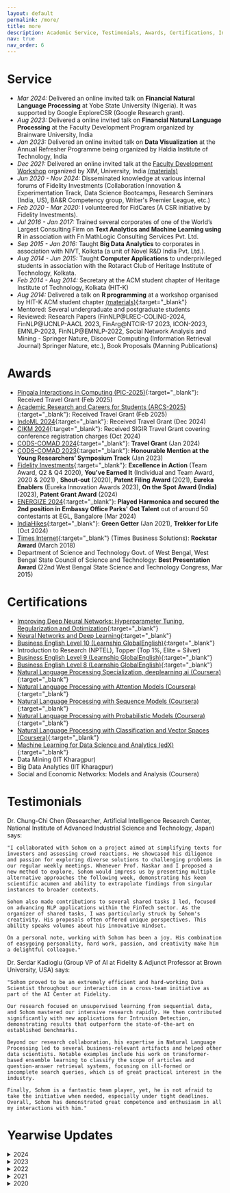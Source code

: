 ```yaml
---
layout: default
permalink: /more/
title: more
description: Academic Service, Testimonials, Awards, Certifications, Invited Talks on NLP / GenAI / ML / Data Science
nav: true
nav_order: 6
---
```


# Service
  * *Mar 2024:* Delivered an online invited talk on **Financial Natural Language Processing** at Yobe State University (Nigeria). It was supported by Google ExploreCSR (Google Research grant).
  * *Aug 2023:* Delivered a online invited talk on **Financial Natural Language Processing** at the Faculty Development Program organized by Brainware University, India
  * *Jan 2023:* Delivered an online invited talk on **Data Visualization** at the Annual Refresher Programme being organized by Haldia Institute of Technology, India 
  * *Dec 2021:* Delivered an online invited talk at the <a href="https://scse.xim.edu.in/programs/faculty-development-program-on-application-of-data-science-and-analytics/" target="_blank">Faculty Development Workshop</a> organized by XIM, University, India <a href="https://github.com/sohomghosh/Data_Visualization_FDP" target="_blank">(materials)</a>
  * *Jun 2020 - Nov 2024:* Disseminated knowledge at various internal forums of Fidelity Investments (Collaboration Innovation & Experimentation Track, Data Science Bootcamps, Research Seminars (India, US), BA&R Competency group, Writer's Premier League, etc.)
  * *Feb 2020 - Mar 2020:* I volunteered for FidCares (A CSR initiative by Fidelity Investments).
  * *Jul 2016 - Jan 2017:* Trained several corporates of one of the World’s Largest Consulting Firm on **Text Analytics and Machine Learning using R** in association with Fn MathLogic Consulting Services Pvt. Ltd.
  * *Sep 2015 - Jan 2016:* Taught **Big Data Analytics** to corporates in association with NIVT, Kolkata (a unit of Novel R&D India Pvt. Ltd.). 
  * *Aug 2014 - Jun 2015:* Taught **Computer Applications** to underprivileged students in association with the Rotaract Club of Heritage Institute of Technology, Kolkata.
  * *Feb 2014 - Aug 2014:* Secretary at the ACM student chapter of Heritage Institute of Technology, Kolkata (HIT-K)
  *  *Aug 2014:* Delivered a talk on **R programming** at a workshop organised by HIT-K ACM student chapter [(materials)](https://www.slideshare.net/sohomg/r-programming-basic-advanced){:target="_blank"}
  * Mentored: Several undergraduate and postgraduate students
  * Reviewed: Research Papers (FinNLP@LREC-COLING-2024, FinNLP@IJCNLP-AACL 2023, FinArg@NTCIR-17 2023, ICON-2023, EMNLP-2023, FinNLP@EMNLP-2022, Social Network Analysis and Mining - Springer Nature, Discover Computing (Information Retrieval Journal) Springer Nature, etc.), Book Proposals (Manning Publications)

# Awards
* [Pingala Interactions in Computing (PIC-2025)](https://event.india.acm.org/pic/){:target="_blank"}: Received Travel Grant (Feb 2025)
* [Academic Research and Careers for Students (ARCS-2025)](https://event.india.acm.org/arcs/home/){:target="_blank"}: Received Travel Grant (Feb 2025)
* [IndoML 2024](https://indoml.in/2024/){:target="_blank"}: Received Travel Grant (Dec 2024)
* [CIKM 2024](https://www.cikm2024.org/){:target="_blank"}: Received SIGIR Travel Grant covering conference registration charges (Oct 2024)
* [CODS-COMAD 2024](https://cods-comad.in/){:target="_blank"}: **Travel Grant** (Jan 2024)
* [CODS-COMAD 2023](https://cods-comad.in/2023/awards.php){:target="_blank"}: **Honourable Mention at the Young Researchers’ Symposium Track** (Jan 2023)
* [Fidelity Investments](https://www.fidelity.com/){:target="_blank"}:  **Excellence in Action** (Team Award, Q2 & Q4 2020),  **You've Earned It** (Individual and Team Award, 2020 & 2021) , **Shout-out** (2020), **Patent Filing Award** (2021), **Eureka Enablers** (Eureka Innovation Awards 2023), **On the Spot Award (India)** (2023), **Patent Grant Award** (2024)
* [ENERGIZE 2024](https://www.embassyofficeparks.com/events/energizework/embassy-office-parks-got-talent/){:target="_blank"}: **Played Harmonica and secured the 2nd position in Embassy Office Parks' Got Talent** out of around 50 contestants at EGL, Bangalore (Mar 2024)
* [IndiaHikes](https://indiahikes.com/){:target="_blank"}: **Green Getter** (Jan 2021), **Trekker for Life** (Oct 2024)
* [Times Internet](https://timesinternet.in/){:target="_blank"} (Times Business Solutions): **Rockstar Award** (March 2018)
* Department of Science and Technology Govt. of West Bengal, West Bengal State Council of Science and Technology: **Best Presentation Award** (22nd West Bengal State Science and Technology Congress, Mar 2015)

# Certifications
* [Improving Deep Neural Networks: Hyperparameter Tuning, Regularization and Optimization](https://www.coursera.org/account/accomplishments/verify/9366RC8ZNBAP){:target="_blank"}
* [Neural Networks and Deep Learning](https://www.coursera.org/account/accomplishments/verify/PKVYZ97PLCDG){:target="_blank"}
* [Business English Level 10 (Learnship GlobalEnglish)](https://drive.google.com/file/d/1jBsn0Ugco6W_uLZJP0LtfsoN6aALg05S/view?usp=sharing){:target="_blank"}
* Introduction to Research (NPTEL), Topper (Top 1%, Elite + Silver)
* [Business English Level 9 (Learnship GlobalEnglish)](https://drive.google.com/file/d/17sbCOT6GL2BR_2S0CK9NYg-6rSLLit3A/view){:target="_blank"}
* [Business English Level 8 (Learnship GlobalEnglish)](https://drive.google.com/file/d/1VMdU34_KTHIufIfSFyQriKg_8elFqxbg/view?usp=sharing){:target="_blank"}
* [Natural Language Processing Specialization, deeplearning.ai (Coursera)](https://www.coursera.org/account/accomplishments/specialization/certificate/LA8H4KG9HWJP){:target="_blank"}
* [Natural Language Processing with Attention Models (Coursera)](https://www.coursera.org/account/accomplishments/certificate/4R95DUBLTFUD){:target="_blank"}
* [Natural Language Processing with Sequence Models (Coursera)](https://www.coursera.org/account/accomplishments/certificate/WJ4JANLL23FY){:target="_blank"}
* [Natural Language Processing with Probabilistic Models (Coursera)](https://www.coursera.org/account/accomplishments/certificate/D5VQ5Q8QH2CS){:target="_blank"}
* [Natural Language Processing with Classification and Vector Spaces (Coursera)](https://coursera.org/share/832fb751524733c2c720193501866465){:target="_blank"}
* [Machine Learning for Data Science and Analytics (edX)](https://courses.edx.org/certificates/21624bef8e1649b7a471faabca2a17ee){:target="_blank"}
* Data Mining (IIT Kharagpur)
* Big Data Analytics (IIT Kharagpur)
* Social and Economic Networks: Models and Analysis (Coursera)

# Testimonials

 Dr. Chung-Chi Chen (Researcher, Artificial Intelligence Research Center, National Institute of Advanced Industrial Science and Technology, Japan) says:
```
"I collaborated with Sohom on a project aimed at simplifying texts for investors and assessing crowd reactions. He showcased his diligence and passion for exploring diverse solutions to challenging problems in our regular weekly meetings. Whenever Prof. Naskar and I proposed a new method to explore, Sohom would impress us by presenting multiple alternative approaches the following week, demonstrating his keen scientific acumen and ability to extrapolate findings from singular instances to broader contexts.

Sohom also made contributions to several shared tasks I led, focused on advancing NLP applications within the FinTech sector. As the organizer of shared tasks, I was particularly struck by Sohom's creativity. His proposals often offered unique perspectives. This ability speaks volumes about his innovative mindset.

On a personal note, working with Sohom has been a joy. His combination of easygoing personality, hard work, passion, and creativity make him a delightful colleague." 
```

Dr. Serdar Kadioglu (Group VP of AI at Fidelity & Adjunct Professor at Brown University, USA) says:
```
"Sohom proved to be an extremely efficient and hard-working Data Scientist throughout our interaction in a cross-team initiative as part of the AI Center at Fidelity. 

Our research focused on unsupervised learning from sequential data, and Sohom mastered our intensive research rapidly. He then contributed significantly with new applications for Intrusion Detection, demonstrating results that outperform the state-of-the-art on established benchmarks. 

Beyond our research collaboration, his expertise in Natural Language Processing led to several business-relevant artifacts and helped other data scientists. Notable examples include his work on transformer-based ensemble learning to classify the scope of articles and question-answer retrieval systems, focusing on ill-formed or incomplete search queries, which is of great practical interest in the industry. 

Finally, Sohom is a fantastic team player, yet, he is not afraid to take the initiative when needed, especially under tight deadlines. Overall, Sohom has demonstrated great competence and enthusiasm in all my interactions with him."
```

# Yearwise Updates
<details>
  <summary>2024</summary>
<ul>
 <li> Dec 2024: Attended IndoML 2024 at Goa, India. Received Travel Grant for it. </li>
 <li> Dec 2024: I reached Level 6 of Google Local Guides. </li>
 <li> Dec 2024: Visited Kolkata (Swami ji's residence, Jorasanko Thakur bari, and Ma-er bari Bagbazar). </li>
 <li> Nov 2024: Visited Shirdi, Aurangabad (Sambhaji Nagar), Nashik, and Pune. </li>
 <li> Nov 2024: My journey with music and fitness, along with my passion for trekking, was featured in the November 2024 edition of Cafe Chronicles, Fidelity's internal magazine. </li>
 <li> Nov 2024: Played Harmonica with Fidelity's in-house band during their Thanksgiving (Ufest-2024) show. </li>
 <li> Oct 2024: Completed Bali pass trek (Altitude: 16,207 ft), visited Yamunotri Dham & received Trekker for Life Award from IndiaHikes </li>
 <li> Sep 2024: Received patent grant award from Fidelity Investments </li>
 <li> Aug 2024: Received SIGIR Travel Grant to present paper at CIKM 2024 </li>
 <li> Aug 2024: Served as a panelist at the launch event of Fidelity Writer's Premier League </li>
 <li> Jul 2024: My paper, "Demystifying Financial Texts Using Natural Language Processing" got accepted at CIKM-2024 <a href="https://easychair.org/publications/preprint/GqWf/open/" target="_blank">(pre-print)</a>  </li>
 <li> Jul 2024: Our US patent (No. 12033162), "Automated analysis of customer interaction text to generate customer intent information and hierarchy of customer issues" got granted <a href="https://patents.google.com/patent/US12033162B2/en" target="_blank">(link)</a> </li>
 <li> Jun 2024: Completed 5 years working at Fidelity Investments </li>
 <li> Jun 2024: I am now a Kaggle Dataset Expert <a href="https://kaggle.com/sohomghosh/datasets" target="_blank">(link)</a> </li>
 <li> May 2024: Presented our paper, "IndicFinNLP: Financial Natural Language Processing for Indian Languages" <a href="https://aclanthology.org/2024.lrec-main.789.pdf" target="_blank">(paper)</a> at LREC-COLING 2024 (online) </li>
 <li> May 2024: Learnt swimming (basic level) from Nisha Millets Swimming Academy, Bengaluru </li>
 <li> May 2024: Ranked 26th in 10 km male category at Uru Night Run (Marathon) 2024. Complete it in 48 minutes. </li>
 <li> Apr 2024: Visited Kalimpong, Darjeeling, Mirik, and Mayapur ISKCON Temple</li>
 <li> Mar 2024: Played <a href="https://www.youtube.com/watch?v=FBsPGEmfPSw&ab_channel=SohomGhosh" target="_blank">harmonica</a> and secured the 2nd position out of around 50 contestants in "Embassy Office Parks' Got Talent" (<a href="https://www.embassyofficeparks.com/events/energizework/embassy-office-parks-got-talent/" target="_blank">ENERGIZE-2024</a>) at EGL, Bangalore.  </li>
 <li> Mar 2024: Our team, LIPI ranked 1st in the impact length prediction (French) ML-ESG-3 sub-task of FinNLP-KDF@LREC-COLING 2024. </li>
 <li> Mar 2024: Delivered an online invited talk on Financial Natural Language Processing at Yobe State University (Nigeria). It was supported by Google ExploreCSR (Google Research grant). </li>
 <li> Mar 2024: We have got a paper accepted in the Short Papers Track of The 2024 ACM Web Conference (theWebConf 2024, formerly known as International World Wide Web Conference, abbreviated as WWW), which will be held in Singapore, during 13-17 May, 2024.  This is my first A* publication. The paper is: 
"Generator-Guided Crowd Reaction Assessment".  <a href="https://arxiv.org/abs/2403.09702" target="_blank">(pre-print)</a> </li>
 <li> Feb 2024: Visited IISc Open Day 2024 & ISKCON Bengaluru. </li> 
 <li> Feb 2024: We have got a paper accepted in the 2024 Joint International Conference on Computational Linguistics, Language Resources and Evaluation (LREC-COLING 2024) which will be held in Torino, Italy, during 20-25 May, 2024.  The paper is: "IndicFinNLP: Financial Natural Language Processing for Indian Languages". <a href="https://aclanthology.org/2024.lrec-main.789.pdf" target="_blank">(paper)</a> </li>
  <li> Feb 2024: Played <a href="https://youtu.be/UPruXqzK8mQ?si=JOV-kDr-CCY-HOXQ" target="_blank">harmonica</a> at "Embassy Office Parks' Got Talent" event and got selected for the finals. </li>
  <li> Jan 2024: Received Eureka Enablers (Eureka Innovation Awards 2023) from Fidelity Investments </li>
  <li> Jan 2024: Received Student Travel Grant to attended CODS-COMAD 2024. Got mentored by Dr. Asuthosh Modi (IIT-K), Dr. Manas Gaur (UMBC), and Dr. Partha Talukdar (Google / IISc) during the PhD clinic sessions held in conjuction with CODS COMAD 2024. Student Travel Grant acceptance rate: 86/258. PhD clinic acceptance rate: 34/73. </li>
  <li> Jan 2024: Witnessed the first sunshine of the year from Uttari Betta (Huthridurga), Karnataka. </li>
</ul>
</details>
<details>
  <summary>2023</summary>
<ul>
  <li> Dec 2023: Presented 2 papers at FIRE. Visited Goa </li>
  <li> Dec 2023: Visited Mangalore, Sringeri, Udupi, and the northern part of Kerela </li>
  <li> Nov 2023: Attended Sidhant's wedding, explored Pune, Lonavala (Camped near Pawna Lake), Lohagad and Visapur Fort </li>
  <li> Nov 2023: I got selected to attend the ACM India PhD Clinic (colocated with Cods-Comad 2024) </li>
  <li> Nov 2023: I completed Everest Base Camp with Go-Kyo Trek</li>
  <li> Nov 2023: Our poster, "The Effect of Tweets on the Traded Volume of Crypto-Coins" got accepted for publication in <a href="https://bigdataieee.org/BigData2023/" target="_blank"> 2023 IEEE BigData </a> </li>
  <li> Nov 2023: Our paper, "The Mask One At a Time Framework for Detecting the Relationship between Financial Entities" got accepted for publication in <a href="http://fire.irsi.res.in/fire/2023/home" target="_blank">FIRE-2023</a> </li>
  <li> Nov 2023: Our paper, "Financial Argument Analysis in Bengali" got accepted for publication in <a href="http://fire.irsi.res.in/fire/2023/home" target="_blank">FIRE-2023</a> </li>
  <li> Oct 2023: Our paper, "A low resource framework for Multi-lingual ESG Impact Type Identification" got accepted for publication in <a href="https://sites.google.com/nlg.csie.ntu.edu.tw/finnlp2023/accepted-papers" target="_blank">FinNLP@IJCNLP-AACL 2023</a>. We achieved the 1st rank in Japanese & Chinese sub-tasks  </li>
  <li> Oct 2023: Our paper, "LIPI at the NTCIR-17 FinArg-1 Task: Using Pre-trained Language Models for Comprehending Financial Arguments" got accepted for publication in <a href="https://research.nii.ac.jp/ntcir/ntcir-17/index.html" target="_blank">NTCIR-17</a> </li>
  <li> Sep 2023: Ran 11.09 km in 59.26 minutes </li>
  <li> Aug 2023: My <a href="https://scholar.google.com/citations?user=7Jm4_McAAAAJ&hl=en" target="_blank"> Google Scholar </a> profile reached 100 citations. Miles to go! </li>
  <li> Aug 2023: Our paper, <a href="https://www.sciencedirect.com/science/article/pii/S2772569323001457" target="_blank"> Recent Trends in Financial Natural Language Processing Research </a> got accepted for publication in <a href="https://www.sciencedirect.com/journal/science-talks" target="_blank">Science Talks (Elsevier Journal)</a> </li>
  <li> Aug 2023: Received two <em>"You've Earned It Team (India)"</em> awards from Fidelity Investments</li>
  <li> Aug 2023: Completed Makalidurga Trek, Karnataka, India </li>
  <li> Aug 2023: Reviewed research paper for EMNLP-2023 </li>
  <li> Aug 2023: Delivered an invited talk on "Financial Natural Language Processing" at the Faculty Development Progam organized by Brainware University </li>
  <li> Aug 2023: Our team, LIPI ranked second in the <a href="https://sites.google.com/nlg.csie.ntu.edu.tw/finarg-1/task-definition" target="_blank">Financial Argument Relation Identification (English) sub-task</a> of the <a href="https://research.nii.ac.jp/ntcir/ntcir-17/index.html" target="_blank">17th NTCIR</a>! </li>
  <li> Aug 2023: Attended team dinner at Bangalore.</li>
  <li> Aug 2023: Our paper, <a href="https://link.springer.com/article/10.1007/s42979-023-02134-z" target="_blank"> Learning to Rank Hypernyms of Financial Terms Using Semantic Textual Similarity </a>a got accepted for publication in Springer Nature Computer Science Journal</li>
  <li> Jul 2023: Visited  Besant Nagar Beach & Guindy Snake park in Chennai, India</li>
  <li> Jul 2023: Presented our work on <a href="https://www.businesstoday.in/opinion/columns/story/voice-of-the-customer-changing-possibilities-with-ai-335236-2022-05-26" target="_blank">Voice of Customers</a> at FidVantage-2023, Chennai, India.</li>
  <li> Jun 2023: Our paper, "Detecting Issues Related to Environmental, Social, and Corporate Governance using SEC-BERT" got accepted at the <a href="https://scrs.in/conference/icdsa23/" target="_blank">4<sup>th</sup> International Conference on Data Science and Applications (ICDSA-2023)</a>, Jaipur, India  (acceptance rate: 15%). </li>
  <li> Jun 2023: Completed 7 years of professional experience. This includes 4 years at Fidelity. </li>
  <li> Jun 2023: Attended team lunch at Bangalore.</li>
  <li> May 2023: Received On the Spot (India) award from Fidelity Investments. </li>
  <li> Apr 2023: Travelled to Bankura and attended Devanjan's wedding.</li>
  <li> Apr 2023: Successfully cleared PhD coursework exams at Jadavpur University. </li>
  <li> Mar 2023: Attended a satsang at Bangalore.</li>
  <li> Feb 2023: Visited Jamsedpur (attended a friend's wedding), Barrackpore (lunch with cousins), Shifted to Bangalore, <a href="https://youtu.be/6OzKDqK8-rg">Played harmonica</a> at an event organised by Fidelity Investments.</li>
  <li> Jan 2023: Attended Saraswati Puja, Sur (Harmonica group) annual picnic and recorded a <a href="https://youtu.be/B5rWsaj3lZU" target="_blank">music video</a> with Devanjan! </li>
  <li> Jan 2023: Delivered an invited talk on Data Visualization at the Annual Refresher Programme being organized by Haldia Institute of Technology, India </li>
  <li> Jan 2023: Travelled to Bangalore. Met school friends & colleagues. </li>
  <li> Jan 2023: Met school & college buddies, trekmates and eminent personalities in the field of NLP & Data science at Bombay.</li>
  <li> Jan 2023: Presented two research papers at <a href="https://cods-comad.in/2023/" target="_blank">CODS-COMAD 2023</a>, IIT-Bombay, India. Received <a href="https://cods-comad.in/2023/awards.php" target="_blank">honourable mention</a> in the YRS track. Explored Bombay.</li>
  <li> Jan 2023: Promoted to the post of <b>Senior Data Scientist at Fidelity Investments</b>. </li>
</ul>
</details>

<details>
  <summary>2022</summary>
<ul>
  <li> Dec 2022: Caught up with HIT-K buddies & attended JC's wedding. </li>
  <li> Dec 2022: Attending EMNLP-2022 virtually. </li>
  <li> Nov 2022: Visited Andaman Islands and did <a href="https://www.youtube.com/watch?v=M0TcOC-yqcE&ab_channel=SohomGhosh" target="_blank">scuba diving</a>, <a href="https://www.youtube.com/watch?v=XwBKcoEjKjA&ab_channel=SohomGhosh" target="_blank">snorkeling</a> and kayaking there. </li>
  <li> Nov 2022: Our papers, "FLUEnT: Financial Language Understandability Enhancement Toolkit" and "Using Natural Language Processing to Enhance Understandability of Financial Texts" got accepted at  <a href="https://cods-comad.in/" target="_blank">6<sup>th</sup> Joint International Conference on Data Science & Management of Data (10<sup>th</sup> ACM IKDD CODS and 28<sup>th</sup> COMAD)</a>, Mumbai, India.  <a href="https://easychair.org/publications/preprint/cWW5" target="_blank">(pre-print)</a>  <a href="https://easychair.org/publications/preprint/Ldxz" target="_blank">(pre-print)</a></li>
  <li> Oct 2022: Celebrated Durga Puja, Diwali and Jagadhatri puja. Played harmonica at a cultural programme. </li>
  <li> Oct 2022: Our paper, "Evaluating Impact of Social Media Posts by Executives on Stock Prices" got accepted at the <a href="http://fire.irsi.res.in/fire/2022/home/" target="_blank">14<sup>th</sup> meeting of Forum for Information Retrieval Evaluation (FIRE-2022)</a>, Kolkata, India.  <a href="https://arxiv.org/abs/2211.01287" target="_blank">(pre-print)</a> </li>
  <li> Oct 2022: Our paper, "LIPI at the FinNLP-2022 ERAI Task: Ensembling Sentence Transformers for Assessing Maximum Possible Profit and Loss from Online Financial Posts" got accepted at <a href="https://sites.google.com/nlg.csie.ntu.edu.tw/finnlp-2022-emnlp/home" target="_blank">Workshop on Financial Technology and Natural Language Processing</a> (collocated with <a href="https://2022.emnlp.org/" target="_blank">EMNLP 2022</a>), Abu Dhabi, UAE.</li>
  <li> Sep 2022: We are hiring. Our <a href="https://www.youtube.com/watch?v=tLSIkB4C8R4&ab_channel=FidelityJobs" target="_blank">culture</a>. Application <a href="https://india.fidelity.com/careers/" target="_blank">link</a>. </li>
  <li> Aug 2022: Received a  "Thank You" note from Fidelity for contributing towards learning & development of the associates.</li>
  <li> Aug 2022: My two cents on how AI can be leveraged for simplifying Financial Knowledge - <a href="https://www.analyticsinsight.net/leveraging-artificial-intelligence-to-simplify-financial-knowledge/" target="_blank">Analytics Insight</a></li>
  <li> Jul 2022: Our paper, <a href="https://doi.org/10.3389/frai.2022.868085" target="_blank">Dichotomic Pattern Mining Integrated With Constraint Reasoning for Digital Behavior Analysis</a> got published in Frontiers in Artificial Intelligence Journal. </li>
  <li> Jun 2022: Our paper, <a href="https://mx.nthu.edu.tw/~chungchichen/FinNLP2022_IJCAI/14.pdf" target="_blank">Ranking Environment, Social And Governance Related Concepts And Assessing Sustainability Aspect Of Financial Texts</a> got accepted at the <a href="https://sites.google.com/nlg.csie.ntu.edu.tw/finnlp-2022/home" target="_blank">Fourth workshop on Financial Technology and Natural Language Processing</a> (collocated with <a href="https://ijcai-22.org/" target="_blank">IJCAI-ECAI 2022</a>), Vienna, Austria</li>
  <li> Jun 2022: Virtually presenting 2 research papers (<a href="http://www.lrec-conf.org/proceedings/lrec2022/workshops/FNP/pdf/2022.fnp-1.1.pdf"  target="_blank"> paper1</a>, <a href="http://www.lrec-conf.org/proceedings/lrec2022/workshops/FNP/pdf/2022.fnp-1.21.pdf"  target="_blank"> paper2</a>) at the FNP worksop of <a href="https://lrec2022.lrec-conf.org/en/" target="_blank">LREC 2022</a>, Marseille. France </li>
  <li> Jun 2022: Presenting our <a href="http://research.nii.ac.jp/ntcir/workshop/OnlineProceedings16/pdf/ntcir/02-NTCIR16-FINNUM-GhoshS.pdf" target="_blank">research paper</a> at NTCIR-16, Tokyo, Japan (online)</li>
  <li> May 2022: Played harmonica at our Rabindra Jayanti Celebration <a href="https://www.youtube.com/watch?v=RT1IpespRB8" target="_blank">(YouTube link)</a> </li>
  <li> May 2022: Trekked to Goechala (Altitude: 15,100 ft) </li>
  <li> May 2022: Our paper, "FinRAD: Financial Readability Assessment Dataset - 13,000+ Definitions of Financial Terms for Measuring Readability" got accepted at Financial Narrative Processing workshop (colocated with LREC-2022) </li>
  <li> Apr 2022: Played harmonica at the 'Surer Jhorna' event organized by Reeds & Rhythm (Harmonica Group), Birla Academy, Kolkata <a href="https://www.youtube.com/watch?v=BipgClUWxyI" target="_blank">(YouTube link)</a> </li>
  <li> Apr 2022: Our paper, "Detecting context-based in-claim numerals in Financial Earnings Conference Calls" got accepted for publication in International Journal of Information Technology (Springer)</li>
  <li> Apr 2022: Our paper, <a href="https://www.sciencedirect.com/science/article/pii/S2665963822000367" target="_blank">"FiNCAT-2: An enhanced Financial Numeral Claim Analysis Tool"</a> got accepted for publication in Software Impacts Journal (Elsevier) </li>
  <li> Apr 2022: New achivement: Ran 5.04 km in 22 mins 02 secs</li>
  <li> Mar 2022: Celebrated Holi, visited hadicraft and book fairs, attended social functions (wedding, music concert), jammed with friends <a href="https://www.youtube.com/watch?v=1mKLqRxTIao" target="_blank">(link)</a> </li>
  <li> Mar 2022: Our paper <a href="https://arxiv.org/abs/2202.00631" target="_blank">FiNCAT: Financial Numeral Claim Analysis Tool"</a> got accepted at <a href="https://sites.google.com/nlg.csie.ntu.edu.tw/finweb2022/accepted-papers" target="_blank">FinWeb</a> (collocated with <a href="https://www2022.thewebconf.org/" target="_blank">ACM-The Web Conference-2022</a>) <a href="https://arxiv.org/abs/2202.00631" target="_blank">(pre-print)</a> <a href="https://github.com/sohomghosh/FiNCAT_Financial_Numeral_Claim_Analysis_Tool" target="_blank">(code)</a> <a href="https://huggingface.co/spaces/sohomghosh/FiNCAT_Financial_Numeral_Claim_Analysis_Tool" target="_blank">(demo)</a> </li>
  <li> Feb 2022: Filed our US patent, "Systems and Methods for Measuring Impact of Online Search Queries on User Actions", Application Number: 17/668976 </li>
 </ul>
 </details>

<details>
  <summary>2021</summary>
<ul>
    <li> Dec 2021: I presented at the <a href="https://scse.xim.edu.in/programs/faculty-development-program-on-application-of-data-science-and-analytics/" target="_blank">Faculty Development Workshop</a> organized by XIM, University, India <a href="https://github.com/sohomghosh/Data_Visualization_FDP" target="_blank">(materials)</a> </li>
    <li> Dec 2021: I am a top 6% Chinese learner on Duolingo for the year 2021 </li>
    <li> Dec 2021: Received "You've Earned It Individual" Award from Fidelity for collaborating with teammates which resulted in 5 research publications in the year 2021 </li>
    <li> Nov 2021: Our demonstration paper, "FinRead: : A Transfer Learning Based Tool to Assess Readability of Definitions of Financial Terms" got accepted at <a href="http://icon2021.nits.ac.in/coloc_events.html" target="_blank">ICON-2021</a> </li>
    <li> Nov 2021: Filed our US patent, "Automated Analysis of Customer Interaction Text to Generate Customer Intent Information and Hierarchy of Customer Issues", Application Number: 17/500614 </li>
    <li> Nov 2021: Presented our paper, "Using Natural Language Processing to Understand Reasons and Motivators Behind Customer Calls in Financial Domain" at ICCMDE <a href="https://arxiv.org/abs/2110.09094" target="_blank">[pre-print]</a> </li>
    <li> Nov 2021: Completed certification on <a href="https://www.coursera.org/account/accomplishments/verify/9366RC8ZNBAP" target="_blank"> Improving Deep Neural Networks: Hyperparameter Tuning, Regularization and Optimization</a> (Coursera)</li>
    <li> Oct 2021: Visited Bankura, Biharinath and nearby places in West Bengal, India </li> 
    <li> Sep 2021: Achieved my dream of running 5 km within 25 minutes </li>
    <li> Sep 2021: Presented our paper, "Data Driven Content Creation using Statistical and Natural Language Processing Techniques for Financial Domain" at <a href="http://wp.lancs.ac.uk/cfie/" target="_blank">The 3<sup>rd</sup> Financial Narrative Processing Workshop (FNP 2021)</a> <a href="https://arxiv.org/abs/2109.02935" target="_blank">[pre-print]</a> <a href="https://www.youtube.com/watch?v=onbh7IIgqsE" target="_blank">[video]</a> </li>
    <li> Sep 2021: Jammed with school friends and released a <a href="https://www.youtube.com/watch?v=9HWbp-4xtYc" target="_blank">video</a> where I played Cajon. </li>
    <li> Sep 2021: Completed certification on <a href="https://www.coursera.org/account/accomplishments/verify/PKVYZ97PLCDG" target="_blank"> Neural Networks and Deep Learning</a> (Coursera) </li>
    <li> Aug 2021: Presented our research paper "Term Expansion and FinBERT fine-tuning for Hypernym and Synonym Ranking of Financial Terms" at FinNLP@IJCAI-2021 <a href="https://youtu.be/GGwNXKH6xAQ" target="_blank">[video]</a> </li>
    <li> Aug 2021: Received "You've Earned It Individual" Award from Fidelity for demonstrating thought leadership in terms of learning, self-development, publications and patent applications </li>
    <li> Aug 2021: Attended KDD 2021 </li>
    <li> Jul 2021: Our research paper "Term Expansion and FinBERT fine-tuning for Hypernym and Synonym Ranking of Financial Terms" got accepted at <a href="https://sites.google.com/nlg.csie.ntu.edu.tw/finnlp2021/accepted-papers" target="_blank">FinNLP'21 (FinSim-3)</a> (collocated with <a href="https://ijcai-21.org/" target="_blank">IJCAI-21</a>) <a href="https://arxiv.org/abs/2107.13764" target="_blank">[pre-print]</a> </li>
    <li> May 2021: Presented our research paper <a href="https://link.springer.com/chapter/10.1007/978-3-030-75015-2_11" target="_blank">Using Transformer Based Ensemble Learning to Classify Scientific Articles</a> at PAKDD'21-SDPRA </li>
    <li> May 2021: Released the first <a href="https://youtu.be/tjUUW3k_6Dk" target="_blank">video </a> prepared by 3 Musketeers on the eve of Rabindra Jayanti 2021 </li>
    <li> Apr 2021: Started to enhance my culinary skills </li>
    <li> Apr 2021: Re-started playing soccer. </li>
    <li> Mar 2021: Started learning how to play Cajon </li>
    <li> Feb 2021: Paper accepted at <a href="https://sdpra-2021.github.io/website/" target="_blank">SDPRA 2021</a> (workshop of PAKDD 2021) </li>
    <li> Feb 2021: Completed certification on <a href="https://drive.google.com/file/d/1jBsn0Ugco6W_uLZJP0LtfsoN6aALg05S/view?usp=sharing" target="_blank"> Business English</a> Level 10 (Highest Level) (<a href="https://www.learnship.com/en/" target="_blank">Learnship GlobalEnglish</a>) </li>
    <li> Feb 2021: Received CKSI Excellence In Action - Q4 2020 (Team Award) from Fidelity for mining reasons behind high call volumes using NLP </li>
    <li> Jan 2021: Played Tabla at an online cultural event organised by Personal Investment wing of Fidelity </li>
    <li> Jan 2021: Trekked to Sandakphu & Phalut (India/Nepal). Received Green Getter certificate from IndiaHikes for demonstrating exemplary service towards keeping the fragile mountains clean and green </li>
    <li> Jan 2021: Completed the course <a href="https://onlinecourses.nptel.ac.in/noc19_ge21/preview" target="_blank">Introduction to Research</a> from <a href="https://nptel.ac.in/noc/" target="_blank">NPTEL</a>. Badge: Topper (Top 1%, Elite + Silver) </li>
    <li> Jan 2021: Got promoted to the post of Data Scientist at Fidelity </li>
    <li> Jan 2021: Completed certification on <a href="https://drive.google.com/file/d/17sbCOT6GL2BR_2S0CK9NYg-6rSLLit3A/view" target="_blank"> Business English</a> Level 9 (<a href="https://www.learnship.com/en/" target="_blank">Learnship GlobalEnglish</a>) </li>
    <li> Jan 2021: Re-started taking lessons on Harmonica </li>
   </ul>
  </details>
  
<details>
  <summary>2020</summary>
 <ul>
    <li> Dec 2020: Explored few rural areas of West Bengal. Re-started taking Tabla lessons. Recoreded few music videos. Attended a workshop on Bengali Drama and a Folk Music (Baul) concert </li>
    <li> Nov 2020: Completed certification on <a href="https://drive.google.com/file/d/1VMdU34_KTHIufIfSFyQriKg_8elFqxbg/view?usp=sharing" target="_blank"> Business English</a> Level 8 (<a href="https://www.learnship.com/en/" target="_blank">Learnship GlobalEnglish</a>) </li>
    <li> Oct 2020: Submitted our work on text summarization to Fidelity's internal review team (a necessary step before filing it as a patent) </li>
    <li> Oct 2020: Moved to my hometown Barddhaman, West Bengal, India. Started living with my parents. Enjoying the vibes of the festive season while working from home </li>
    <li> Oct 2020: Our research work on retrieving the most related question for a given search query has been accepted as a full paper in <a href="http://mlnlp.net/"  target="_blank">MLNLP'20, China</a> (Workshop of ACM Conference ACAI'20) </li>
    <li> Sep 2020: Completed <a href="https://www.coursera.org/account/accomplishments/specialization/certificate/LA8H4KG9HWJP" target="_blank">Natural Language Processing Specialization</a> offered by deeplearning.ai (Coursera) </li>
    <li> Sep 2020: Completed certification on <a href="https://www.coursera.org/account/accomplishments/certificate/4R95DUBLTFUD" target="_blank"> Natural Language Processing with Attention Models</a> (Coursera) </li>
    <li> Sep 2020: Completed certification on <a href="https://www.coursera.org/account/accomplishments/certificate/WJ4JANLL23FY" target="_blank">Natural Language Processing with Sequence Models</a> (Coursera) </li>
    <li> Sep 2020: Completed certification on <a href="https://www.coursera.org/account/accomplishments/certificate/D5VQ5Q8QH2CS" target="_blank">Natural Language Processing with Probabilistic Models</a> (Coursera) </li>
    <li> Aug 2020: Attended <a href="https://www.kdd.org/kdd2020/" target="_blank">KDD 2020</a> </li>
    <li> Aug 2020: Completed certification on <a href="https://www.coursera.org/account/accomplishments/certificate/MEGC5CUXA5JX" target="_blank"> Natural Language Processing with Classification and Vector Spaces</a> (Coursera) </li>
    <li> Aug 2020: Book titled, <a href="https://www.packtpub.com/in/data/the-natural-language-processing-workshop-second-edition" target="_blank">The Natural Language Processing Workshop</a> got published by Packt Publishing </li>
    <li> Jul 2020: Received "Excellence In Action (Team) Award" from Fidelity Investments </li>
    <li> Jun 2020: Participated in Fidelity HealthifyMe Challenge 2020. Maintained streak for 42 days. Ranked 56 (All India). </li>
    <li> May 2020: Authored and released a set of poems in Bengali on <a href="https://www.youtube.com/playlist?list=PLWVXvBh2xmj_CVGr_XFmvcX69LzdsxVNe" target="_blank">YouTube</a> </li>
    <li> May 2020: Played <a href="https://youtu.be/ajFlw7rnfkI"  target="_blank">Harmonica </a> at the launch event of PI Fun Friday (Fidelity Investments) </li>
    <li> May 2020: Received "You've Earned It Team (India) Award" from Fidelity Investments </li>
    <li> May 2020: Paper titled, <a href="https://doi.org/10.1007/s41870-020-00473-1" target="_blank">Identifying click baits using various machine learning and deep learning techniques</a> got published in International Journal of Information Technology, Springer </li>
    <li> Feb 2020: Visited Hampi (UNESCO World Heritage Site) along with my family </li>
    <li> Jan 2020: Collaborated with team Symphony and played <a href="https://www.youtube.com/watch?v=6pQG9bb1QaM" target="_blank"> Harmonica </a> at the BA&R (Fidelity Investments) team's offsite </li>
 </ul>
</details>
